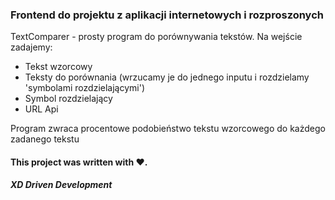 ### Frontend do projektu  z aplikacji internetowych i rozproszonych

TextComparer - prosty program do porównywania tekstów.
Na wejście zadajemy:
- Tekst wzorcowy
- Teksty do porównania (wrzucamy je do jednego inputu i rozdzielamy 'symbolami rozdzielającymi')
- Symbol rozdzielający
- URL Api

Program zwraca procentowe podobieństwo tekstu wzorcowego do każdego zadanego tekstu 

#### This project was written with ❤️.


##### XD Driven Development
